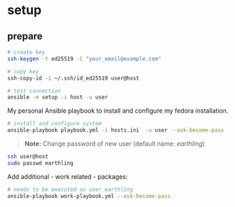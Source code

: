 # setup




## prepare

```bash
# create key
ssh-keygen -t ed25519 -C "your_email@example.com"

# copy key
ssh-copy-id -i ~/.ssh/id_ed25519 user@host

# test connection
ansible -m setup -i host -u user
```

My personal Ansible playbook to install and configure my fedora installation.

```bash
# install and configure system
ansible-playbook playbook.yml -i hosts.ini  -u user --ask-become-pass
```

> **Note:** Change password of new user (default name: *earthling*)

```bash
ssh user@host
sudo passwd earthling
```

Add additional - work related - packages:

```bash
# needs to be executed as user earthling
ansible-playbook work-playbook.yml --ask-become-pass
```
